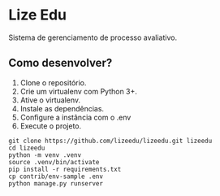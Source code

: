 # Lize Edu

Sistema de gerenciamento de processo avaliativo.

## Como desenvolver?

1. Clone o repositório.
2. Crie um virtualenv com Python 3+.
3. Ative o virtualenv.
4. Instale as dependências.
5. Configure a instância com o .env
6. Execute o projeto.

```console
git clone https://github.com/lizeedu/lizeedu.git lizeedu
cd lizeedu
python -m venv .venv
source .venv/bin/activate
pip install -r requirements.txt
cp contrib/env-sample .env
python manage.py runserver
```
